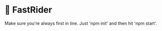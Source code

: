 # :roller_coaster: FastRider
Make sure you're always first in line.
Just 'npm init' and then hit 'npm start'.
